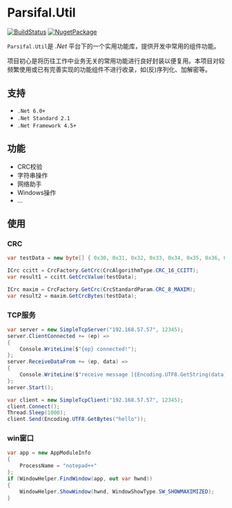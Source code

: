 # Parsifal.Util
[![BuildStatus](https://github.com/itachijames/Parsifal.Util/workflows/build%20%26%20test/badge.svg)](https://github.com/itachijames/Parsifal.Util/actions/workflows/build.yml?query=event%3Apush) 
[![NugetPackage](https://img.shields.io/nuget/v/Parsifal.Util.svg)](https://www.nuget.org/packages/Parsifal.Util) 

`Parsifal.Util`是 *.Net* 平台下的一个实用功能库，提供开发中常用的组件功能。

项目初心是将历往工作中业务无关的常用功能进行良好封装以便复用。本项目对较频繁使用或已有完善实现的功能组件不进行收录，如(反)序列化、加解密等。


## 支持
- `.Net 6.0+`
- `.Net Standard 2.1`
- `.Net Framework 4.5+`


## 功能
- CRC校验
- 字符串操作
- 网络助手
- Windows操作
- ...


## 使用
### CRC
``` C#
var testData = new byte[] { 0x30, 0x31, 0x32, 0x33, 0x34, 0x35, 0x36, 0x37, 0x38, 0x39 };

ICrc ccitt = CrcFactory.GetCrc(CrcAlgorithmType.CRC_16_CCITT);
var result1 = ccitt.GetCrcValue(testData);

ICrc maxim = CrcFactory.GetCrc(CrcStandardParam.CRC_8_MAXIM);
var result2 = maxim.GetCrcBytes(testData);
```

### TCP服务
``` C#
var server = new SimpleTcpServer("192.168.57.57", 12345);
server.ClientConnected += (ep) =>
{
    Console.WriteLine($"{ep} connected!");
};
server.ReceiveDataFrom += (ep, data) =>
{
    Console.WriteLine($"receive message [{Encoding.UTF8.GetString(data)}] from {ep}");
};
server.Start();

var client = new SimpleTcpClient("192.168.57.57", 12345);
client.Connect();
Thread.Sleep(1000);
client.Send(Encoding.UTF8.GetBytes("hello"));
```
### win窗口
``` C#
var app = new AppModuleInfo
{
    ProcessName = "notepad++"
};
if (WindowHelper.FindWindow(app, out var hwnd))
{
    WindowHelper.ShowWindow(hwnd, WindowShowType.SW_SHOWMAXIMIZED);
}
```